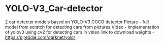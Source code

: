 # YOLO-V3_Car-detector
2 car detector models based on YOLO-V3 COCO detector
Picture - full model from scratch for detecting cars from pictures
Video - implementation of yolov3 using cv2 for detecting cars in video
link to download weights - https://pjreddie.com/darknet/yolo/
